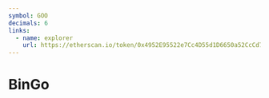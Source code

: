 ```yaml
---
symbol: GOO
decimals: 6
links:
  - name: explorer
    url: https://etherscan.io/token/0x4952E95522e7Cc4D55d1D6650a52CcCd78Ef9C44
---
```


# BinGo

